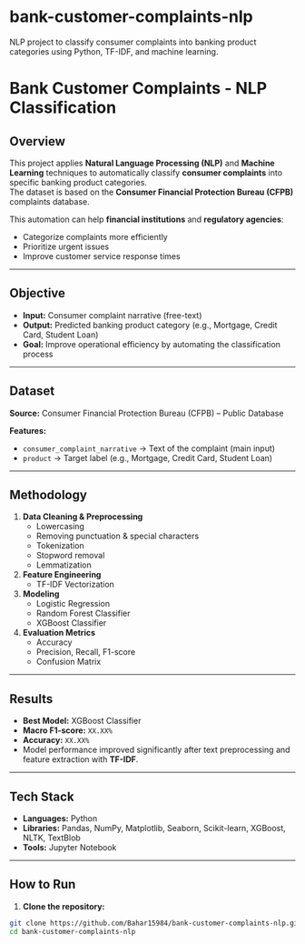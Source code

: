 # bank-customer-complaints-nlp
NLP project to classify consumer complaints into banking product categories using Python, TF-IDF, and machine learning.
#  Bank Customer Complaints - NLP Classification

## Overview
This project applies **Natural Language Processing (NLP)** and **Machine Learning** techniques to automatically classify **consumer complaints** into specific banking product categories.  
The dataset is based on the **Consumer Financial Protection Bureau (CFPB)** complaints database.

This automation can help **financial institutions** and **regulatory agencies**:
- Categorize complaints more efficiently
- Prioritize urgent issues
- Improve customer service response times

---

##  Objective
- **Input:** Consumer complaint narrative (free-text)
- **Output:** Predicted banking product category (e.g., Mortgage, Credit Card, Student Loan)
- **Goal:** Improve operational efficiency by automating the classification process

---

##  Dataset
**Source:** Consumer Financial Protection Bureau (CFPB) – Public Database  

**Features:**
- `consumer_complaint_narrative` → Text of the complaint (main input)
- `product` → Target label (e.g., Mortgage, Credit Card, Student Loan)

---

##  Methodology
1. **Data Cleaning & Preprocessing**
   - Lowercasing
   - Removing punctuation & special characters
   - Tokenization
   - Stopword removal
   - Lemmatization
2. **Feature Engineering**
   - TF-IDF Vectorization
3. **Modeling**
   - Logistic Regression
   - Random Forest Classifier
   - XGBoost Classifier
4. **Evaluation Metrics**
   - Accuracy
   - Precision, Recall, F1-score
   - Confusion Matrix

---

##  Results
- **Best Model:** XGBoost Classifier
- **Macro F1-score:** `XX.XX%`
- **Accuracy:** `XX.XX%`
- Model performance improved significantly after text preprocessing and feature extraction with **TF-IDF**.

---

## Tech Stack
- **Languages:** Python  
- **Libraries:** Pandas, NumPy, Matplotlib, Seaborn, Scikit-learn, XGBoost, NLTK, TextBlob
- **Tools:** Jupyter Notebook

---

##  How to Run
1. **Clone the repository:**
```bash
git clone https://github.com/Bahar15984/bank-customer-complaints-nlp.git
cd bank-customer-complaints-nlp

